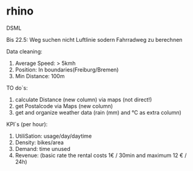 # rhino
DSML

Bis 22.5: Weg suchen nicht Luftlinie sodern Fahrradweg zu berechnen

Data cleaning:
1. Average Speed: > 5kmh
2. Position: In boundaries(Freiburg/Bremen)
3. Min Distance: 100m 

TO do`s:
1. calculate Distance (new column) via maps (not direct!)
2. get Postalcode via Maps (new column)
3. get and organize weather data (rain (mm) and °C as extra column)

KPI`s (per hour):
1. UtiliSation: usage/day/daytime
2. Density: bikes/area
3. Demand: time unused
4. Revenue: (basic rate the rental costs 1€ / 30min and maximum 12 € / 24h)
